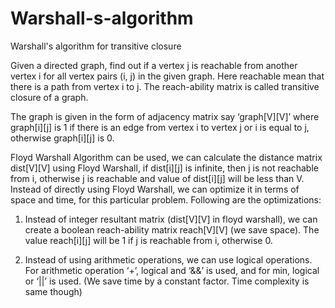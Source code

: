 # Warshall-s-algorithm
Warshall's algorithm for transitive closure

Given a directed graph, find out if a vertex j is reachable from another vertex i for all vertex pairs (i, j) in the given graph. Here reachable mean that there is a path from vertex i to j. The reach-ability matrix is called transitive closure of a graph.

The graph is given in the form of adjacency matrix say ‘graph[V][V]’ where graph[i][j] is 1 if there is an edge from vertex i to vertex j or i is equal to j, otherwise graph[i][j] is 0.

Floyd Warshall Algorithm can be used, we can calculate the distance matrix dist[V][V] using Floyd Warshall, if dist[i][j] is infinite, then j is not reachable from i, otherwise j is reachable and value of dist[i][j] will be less than V.
Instead of directly using Floyd Warshall, we can optimize it in terms of space and time, for this particular problem. Following are the optimizations:

1) Instead of integer resultant matrix (dist[V][V] in floyd warshall), we can create a boolean reach-ability matrix reach[V][V] (we save space). The value reach[i][j] will be 1 if j is reachable from i, otherwise 0.

2) Instead of using arithmetic operations, we can use logical operations. For arithmetic operation ‘+’, logical and ‘&&’ is used, and for min, logical or ‘||’ is used. (We save time by a constant factor. Time complexity is same though)
